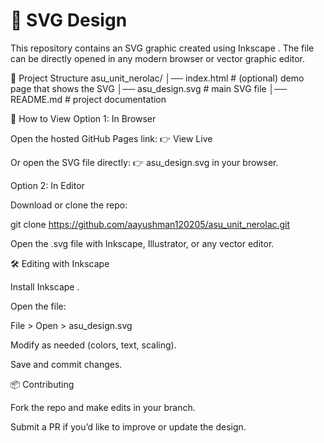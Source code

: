 # 🎨 SVG Design

This repository contains an SVG graphic created using Inkscape
.
The file can be directly opened in any modern browser or vector graphic editor.

📂 Project Structure
asu_unit_nerolac/
│── index.html   # (optional) demo page that shows the SVG
│── asu_design.svg   # main SVG file
│── README.md    # project documentation

🚀 How to View
Option 1: In Browser

Open the hosted GitHub Pages link:
👉 View Live

Or open the SVG file directly:
👉 asu_design.svg in your browser.

Option 2: In Editor

Download or clone the repo:

git clone https://github.com/aayushman120205/asu_unit_nerolac.git


Open the .svg file with Inkscape, Illustrator, or any vector editor.

🛠️ Editing with Inkscape

Install Inkscape
.

Open the file:

File > Open > asu_design.svg


Modify as needed (colors, text, scaling).

Save and commit changes.

📦 Contributing

Fork the repo and make edits in your branch.

Submit a PR if you’d like to improve or update the design.
